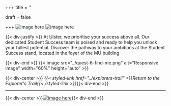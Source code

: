 +++
title = ''

draft = false

+++
![image here](../images/explorer-6.png#center)
![image here](../images/success-img.png#center)

{{< div-justify >}}
At Ulster, we prioritise your success above all. Our dedicated Student Success team is poised and ready to help you unlock your fullest potential. Discover the pathway to your ambitions at the Student Success stand, located in the foyer of the MU building.

{{< div-end >}}
{{< image src="../quest-6-find-me.png" alt="Responsive image" width="60%" height="auto" >}}

[comment]: # ({{< div-center >}}{{< button url="../explorer-6-quest" text="Demo-QR-Link" >}}{{< div-end >}}{{< break-start >}}{{< break-end >}})
{{< div-center >}}
*{{< styled-link href="../explorers-trail" >}}Return to the Explorer's Trail{{< /styled-link >}}*{{< div-end >}}
___
{{< div-center >}}[![image here](../images/lost-icon.png#center)](../lost){{< div-end >}}
